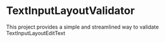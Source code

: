 # TextInputLayoutValidator
This project provides a simple and streamlined way to validate TextInputLayoutEditText


